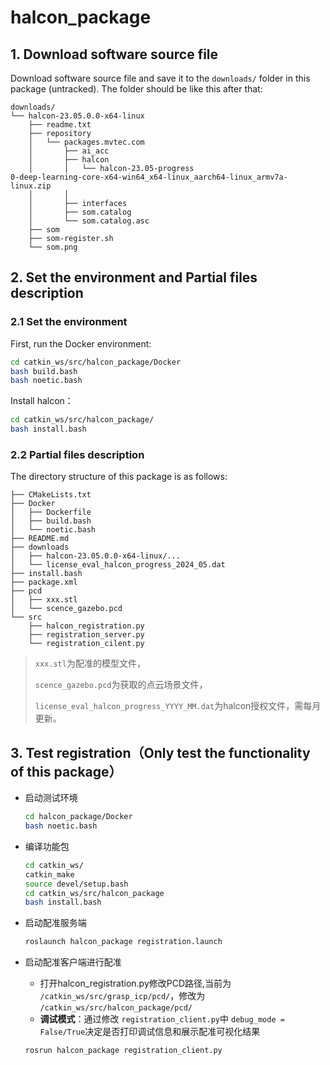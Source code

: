 # halcon_package

## 1. Download software source file

Download software source file and save it to the `downloads/` folder in this package (untracked). The folder should be like this after that:

```bash{.line-numbers}
downloads/
└── halcon-23.05.0.0-x64-linux
    ├── readme.txt
    ├── repository
    │   └── packages.mvtec.com
    │       ├── ai_acc
    │       ├── halcon
    │       │   └── halcon-23.05-progress
0-deep-learning-core-x64-win64_x64-linux_aarch64-linux_armv7a-linux.zip
    │       │
    │       ├── interfaces
    │       ├── som.catalog
    │       └── som.catalog.asc
    ├── som
    ├── som-register.sh
    └── som.png
```

## 2. Set the environment and Partial files description

### 2.1 Set the environment

First, run the Docker environment:

```bash
cd catkin_ws/src/halcon_package/Docker
bash build.bash
bash noetic.bash
```

Install halcon：

```bash
cd catkin_ws/src/halcon_package/
bash install.bash
```

### 2.2 Partial files description

The directory structure of this package is as follows:

```
├── CMakeLists.txt
├── Docker
│   ├── Dockerfile
│   ├── build.bash
│   └── noetic.bash
├── README.md
├── downloads
│   ├── halcon-23.05.0.0-x64-linux/...
│   └── license_eval_halcon_progress_2024_05.dat
├── install.bash
├── package.xml
├── pcd
│   ├── xxx.stl
│   └── scence_gazebo.pcd
└── src
    ├── halcon_registration.py
    ├── registration_server.py
    └── registration_cilent.py
```

> `xxx.stl`为配准的模型文件，
>
> `scence_gazebo.pcd`为获取的点云场景文件，
>
> `license_eval_halcon_progress_YYYY_MM.dat`为halcon授权文件，需每月更新。

## 3. Test registration（Only test the functionality of this package）

+ 启动测试环境

  ```bash
  cd halcon_package/Docker
  bash noetic.bash 
  ```
+ 编译功能包

  ```bash
  cd catkin_ws/
  catkin_make
  source devel/setup.bash 
  cd catkin_ws/src/halcon_package
  bash install.bash
  ```
+ 启动配准服务端

  ```bash
  roslaunch halcon_package registration.launch
  ```
+ 启动配准客户端进行配准

  + 打开halcon_registration.py修改PCD路径,当前为 `/catkin_ws/src/grasp_icp/pcd/`，修改为 `/catkin_ws/src/halcon_package/pcd/`
  + **调试模式**：通过修改 `registration_client.py`中 `debug_mode = False/True`决定是否打印调试信息和展示配准可视化结果

  ```bash
  rosrun halcon_package registration_client.py
  ```
